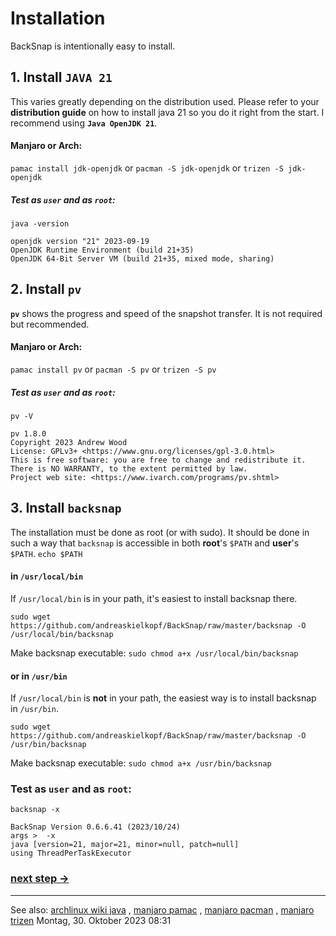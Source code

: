 # Installation
BackSnap is intentionally easy to install.

## 1. Install `JAVA 21`
This varies greatly depending on the distribution used. Please refer to your **distribution guide** on how to install java 21 so you do it right from the start. I recommend using **`Java OpenJDK 21`**.

#### Manjaro or Arch:
`pamac install jdk-openjdk` or `pacman -S jdk-openjdk` or `trizen -S jdk-openjdk`

##### Test as `user` and as `root`:
`java -version`
```
openjdk version "21" 2023-09-19
OpenJDK Runtime Environment (build 21+35)
OpenJDK 64-Bit Server VM (build 21+35, mixed mode, sharing)
```

## 2. Install `pv`
**`pv`** shows the progress and speed of the snapshot transfer. It is not required but recommended.

#### Manjaro or Arch:
`pamac install pv` or `pacman -S pv` or `trizen -S pv`

##### Test as `user` and as `root`:
`pv -V`
```
pv 1.8.0
Copyright 2023 Andrew Wood
License: GPLv3+ <https://www.gnu.org/licenses/gpl-3.0.html>
This is free software: you are free to change and redistribute it.
There is NO WARRANTY, to the extent permitted by law.
Project web site: <https://www.ivarch.com/programs/pv.shtml>
```

## 3. Install `backsnap`
The installation must be done as root (or with sudo). It should be done in such a way that `backsnap` is accessible in both **root**'s `$PATH` and **user**'s `$PATH`.
`echo $PATH`

#### in `/usr/local/bin`
If `/usr/local/bin` is in your path, it's easiest to install backsnap there.

`sudo wget https://github.com/andreaskielkopf/BackSnap/raw/master/backsnap -O /usr/local/bin/backsnap`

Make backsnap executable: `sudo chmod a+x /usr/local/bin/backsnap`

#### or in `/usr/bin`
If `/usr/local/bin` is **not** in your path, the easiest way is to install backsnap in `/usr/bin`.

`sudo wget https://github.com/andreaskielkopf/BackSnap/raw/master/backsnap -O /usr/bin/backsnap`

Make backsnap executable: `sudo chmod a+x /usr/bin/backsnap`

### Test as `user` and as `root`:
`backsnap -x`
```
BackSnap Version 0.6.6.41 (2023/10/24)
args >  -x 
java [version=21, major=21, minor=null, patch=null]
using ThreadPerTaskExecutor
```

### [next step ->](device_en.md)

----

See also: [archlinux wiki java](https://wiki.archlinux.org/title/java) , [manjaro pamac](https://wiki.manjaro.org/index.php/Pamac) , [manjaro pacman](https://wiki.manjaro.org/index.php/Pacman_Overview) , [manjaro trizen](https://wiki.archlinux.de/title/Trizen)
Montag, 30. Oktober 2023 08:31 

